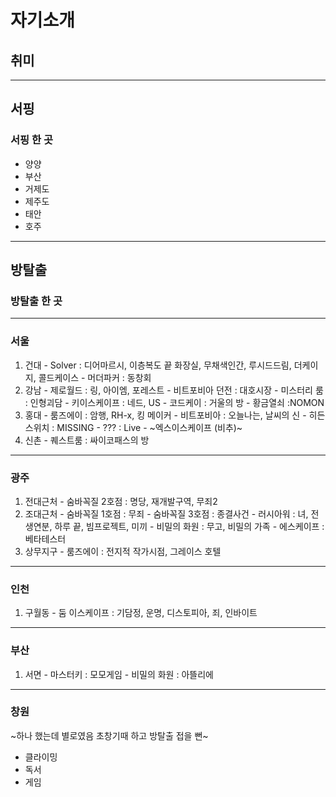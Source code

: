 # 자기소개

## 취미
-------
## 서핑
### 서핑 한 곳
 - 양양
 - 부산
 - 거제도
 - 제주도
 - 태안
 - 호주
----
## 방탈출
### 방탈출 한 곳
----------
### 서울
  1. 건대
    - Solver : 디어마르시, 이층복도 끝 화장실, 무채색인간, 루시드드림, 더케이지, 콜드케이스
    - 머더파커 : 동창회
  2. 강남
    - 제로월드 : 링, 아이엠, 포레스트
    - 비트포비아 던전 : 대호시장
    - 미스터리 룸 : 인형괴담
    - 키이스케이프 : 네드, US
    - 코드케이 : 거울의 방
    - 황금열쇠 :NOMON
  3. 홍대
    - 룸즈에이 : 암행, RH-x, 킹 메이커
    - 비트포비아 : 오늘나는, 날씨의 신
    - 히든스위치 : MISSING
    - ??? : Live
    - ~엑스이스케이프 (비추)~
  4. 신촌
    - 퀘스트룸 : 싸이코패스의 방
------    
### 광주
  1. 전대근처
    - 숨바꼭질 2호점 : 명당, 재개발구역, 무죄2
  2. 조대근처
    - 숨바꼭질 1호점 : 무죄
    - 숨바꼭질 3호점 : 종결사건
    - 러시아워 : 녀, 전생연분, 하루 끝, 빔프로젝트, 미끼
    - 비밀의 화원 : 무고, 비밀의 가족
    - 에스케이프 : 베타테스터
  3. 상무지구
    - 룸즈에이 : 전지적 작가시점, 그레이스 호텔
---------
### 인천
  1. 구월동
    - 둠 이스케이프 : 기담정, 운명, 디스토피아, 죄, 인바이트
-----
### 부산
  1. 서면
    - 마스터키 : 모모게임
    - 비밀의 화원 : 아뜰리에
-----
### 창원
  ~하나 했는데 별로였음 초창기때 하고 방탈출 접을 뻔~


 - 클라이밍
 - 독서
 - 게임

###